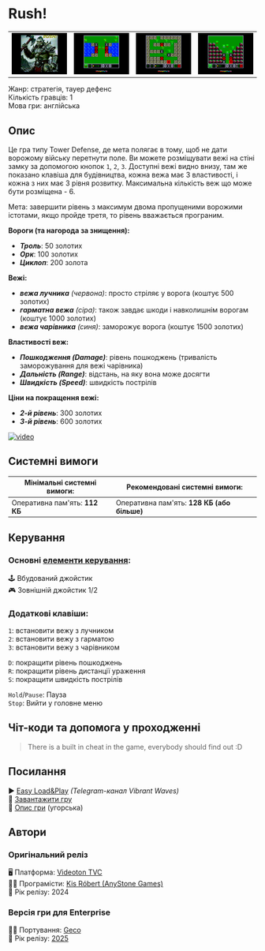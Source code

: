 # Rush!

| | | | |
| --- | --- | --- | --- |
|![screen1](screenshots/scrn_rush_01.png)|![screen2](screenshots/scrn_rush_02.png)|![screen3](screenshots/scrn_rush_03.png)|![screen4](screenshots/scrn_rush_04.png)|

Жанр: стратегія, тауер дефенс  
Кількість гравців: 1  
Мова гри: англійська  


## Опис

Це гра типу Tower Defense, де мета полягає в тому, щоб не дати ворожому війську перетнути поле.
Ви можете розміщувати вежі на стіні замку за допомогою кнопок `1`, `2`, `3`.
Доступні вежі видно внизу, там же показано клавіша для будівництва, кожна вежа має 3 властивості, і кожна з них має 3 рівня розвитку. Максимальна кількість веж що може бути розміщена - 6.

Мета: завершити рівень з максимум двома пропущеними ворожими істотами, якщо пройде третя, то рівень вважається програним.

**Вороги (та нагорода за знищення):**
- ***Троль***: 50 золотих  
- ***Орк***: 100 золотих  
- ***Циклоп***: 200 золота  

**Вежі:**
- ***вежа лучника** (червона)*: просто стріляє у ворога (коштує 500 золотих)  
- ***гарматна вежа** (сіра)*: також завдає шкоди і навколишнім ворогам (коштує 1000 золотих)  
- ***вежа чарівника** (синя)*: заморожує ворога (коштує 1500 золотих)  

**Властивості веж:**
- ***Пошкодження (Damage)***: рівень пошкоджень (тривалість заморожування для вежі чарівника)  
- ***Дальність (Range)***: відстань, на яку вона може досягти
- ***Швидкість (Speed)***: швидкість пострілів  

**Ціни на покращення вежі:**
- ***2-й рівень***: 300 золотих
- ***3-й рівень***: 600 золотих

[![video](https://img.youtube.com/vi/cSt4xLlUJV4/0.jpg)](https://www.youtube.com/watch?v=cSt4xLlUJV4)

## Системні вимоги

|Мінімальні системні вимоги:|Рекомендовані системні вимоги:|
|---------------------------|------------------------------|
|Оперативна пам'ять: **112 КБ**|Оперативна пам'ять: **128 КБ (або більше)**|  

## Керування

### Основні [елементи керування](../controllers.md):
🕹 Вбудований джойстик  
🎮 Зовнішній джойстик 1/2

### Додаткові клавіши:
`1`: встановити вежу з лучником  
`2`: встановити вежу з гарматою  
`3`: встановити вежу з чарівником  

`D`: покращити рівень пошкоджень  
`R`: покращити рівень дистанції ураження  
`S`: покращити швидкість пострілів  

`Hold`/`Pause`: Пауза  
`Stop`: Вийти у головне меню  

## Чіт-коди та допомога у проходженні

> There is a built in cheat in the game, everybody should find out :D

## Посилання

▶ [Easy Load&Play](https://t.me/EP128k_Load_n_Play/915) *(Telegram-канал Vibrant Waves)*  
💾 [Завантажити гру](https://downloads.anystone.games/rush-enterprise-com)  
📃 [Опис гри](http://www.ep128.hu/Ep_Games/Leiras/Rush.htm) (угорська)  

## Автори
### Оригінальний реліз
🖥 Платформа: [Videoton TVC](http://tvc.hu/html/k.html)  
👨‍💻 Програмісти: [Kis Róbert (AnyStone Games)](../../community/anystone.md)  
📅 Рік релізу: 2024  

### Версія гри для Enterprise
👨‍💻 Портування: [Geco](../../community/geco.md)  
📅 Рік релізу: [2025](../release_years/2025.md)  